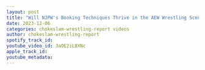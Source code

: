 ```yaml
---
layout: post
title: "Will NJPW's Booking Techniques Thrive in the AEW Wrestling Scene? with Jay Santy Ep#173"
date: 2023-12-06
categories: chokeslam-wrestling-report videos
author: chokeslam-wrestling-report
spotify_track_id: 
youtube_video_id: 3aOE2iL8XNc
apple_track_id: 
youtube_metadata: 
---
```

